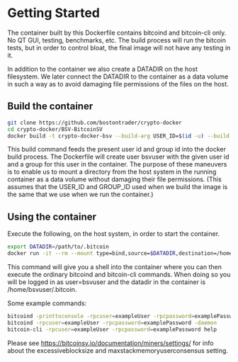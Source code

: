 # Getting Started

The container built by this Dockerfile contains bitcoind and bitcoin-cli only.  No QT GUI, testing, benchmarks, etc.
The build process will run the bitcoin tests, but in order to control bloat, the final image will not have 
any testing in it.

In addition to the container we also create a DATADIR on the host filesystem.  We later connect the DATADIR to the container as a data volume in such a way as to avoid damaging file permissions of the files on the host.

## Build the container

```sh
git clone https://github.com/bostontrader/crypto-docker
cd crypto-docker/BSV-BitcoinSV
docker build -t crypto-docker-bsv --build-arg USER_ID=$(id -u) --build-arg GROUP_ID=$(id -g) .
```
This build command feeds the present user id and group id into the docker build process.  The Dockerfile will
create user bsvuser with the given user id and a group for this user in the container.  The purpose of these maneuvers
is to enable us to mount a directory from the host system in the running container as a data volume without damaging 
their file permissions.  (This assumes that the USER_ID and GROUP_ID used when we build the image is the same
that we use when we run the container.)


## Using the container

Execute the following, on the host system, in order to start the container.

```sh
export DATADIR=/path/to/.bitcoin
docker run -it --rm --mount type=bind,source=$DATADIR,destination=/home/bsvuser/.bitcoin crypto-docker-bsv
```
This command will give you a shell into the container where you can then execute the ordinary bitcoind and bitcoin-cli commands.
When doing so you will be logged in as user=bsvuser and the datadir in the container is /home/bsvuser/.bitcoin.

Some example commands:

```sh
bitcoind -printtoconsole -rpcuser=exampleUser -rpcpassword=examplePassword -excessiveblocksize=0 -maxstackmemoryusageconsensus=0
bitcoind -rpcuser=exampleUser -rpcpassword=examplePassword -daemon
bitcoin-cli -rpcuser=exampleUser -rpcpassword=examplePassword help
```

Please see https://bitcoinsv.io/documentation/miners/settings/ for info about the excessiveblocksize and maxstackmemoryuserconsensus setting.

